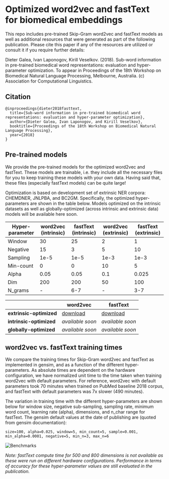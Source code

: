 # Optimized word2vec and fastText for biomedical embeddings

This repo includes pre-trained Skip-Gram word2vec and fastText models as well as additional resources that were generated as part of the following publication. Please cite this paper if any of the resources are utilized or consult it if you require further details:

Dieter Galea, Ivan Laponogov, Kirill Veselkov. (2018). Sub-word information in pre-trained biomedical word representations: evaluation and hyper-parameter optimization. To appear in Proceedings of the 18th Workshop on Biomedical Natural Language Processing, Melbourne, Australia. (c) Association for Computational Linguistics. 

## Citation
```
@inproceedings{dieter2018fasttext,
  title={Sub-word information in pre-trained biomedical word representations: evaluation and hyper-parameter optimization},
  author={Dieter Galea, Ivan Laponogov, and Kirill Veselkov},
  booktitle={Proceedings of the 18th Workshop on Biomedical Natural Language Processing},
  year={2018}
}
```

## Pre-trained models

We provide the pre-trained models for the optimized word2vec and fastText. These models are trainable, i.e. they include all the necessary files for you to keep training these models with your own data. Having said that, these files (especially fastText models) can be quite large!

Optimization is based on development set of extrinsic NER corpora: CHEMDNER, JNLPBA, and BC2GM. Specifically, the optimized hyper-parameters are shown in the table below. Models optimized on the intrinsic datasets as well as globally-optimized (across intrinsic and extrinsic data) models will be available here soon.

| Hyper-parameter | word2vec (intrinsic) |  fastText (intrinsic)     |  word2vec (extrinsic)    |    fastText (extrinsic)   |
|----------------------------------|--------------------------------|-------|------|-------|
| Window                           | 30                             | 25    | 2    | 1     |
| Negative                         | 15                             | 3     | 5    | 10    |
| Sampling                         | 1e-5                           | 1e-5  | 1e-3 | 1e-3  |
| Min-count                        | 0                              | 0     | 10   | 5     |
| Alpha                            | 0.05                           | 0.05  | 0.1  | 0.025 |
| Dim                              | 200                            | 200   | 50   | 100   |
| N_grams                          | -                              | 6-7   | -    | 3-7   |


|   |  word2vec |  fastText |
|---|---|---|
| **extrinsic-optimized**  | [download](http://bit.ly/w2v_extrinsic)  | [download](http://bit.ly/ft_extrinsic)  |
|  **intrinsic-optimized** |  *available soon* | *available soon* |
|  **globally-optimized** |  *available soon* | *available soon*  |



## word2vec vs. fastText training times

We compare the training times for Skip-Gram word2vec and fastText as implemented in gensim, and as a function of the different hyper-parameters. As absolute times are dependent on the hardware configuration, we have normalized unit time to the time taken when training word2vec with default parameters. For reference, word2vec with default parameters took 70 minutes when trained on PubMed baseline 2018 corpus, and fastText with default parameters was 7x slower (490 minutes). 

The variation in training time with the different hyper-parameters are shown below for window size, negative sub-sampling, sampling rate, minimum word count, learning rate (alpha), dimensions, and n_char range for fastText. The gensim default values at the date of publishing are (quoted from gensim documentation):

```size=100, alpha=0.025, window=5, min_count=5, sample=0.001, min_alpha=0.0001, negative=5, min_n=3, max_n=6```

![Benchmarks](./benchmarks.png)

*Note: fastText compute time for 500 and 800 dimensions is not available as these were run on different hardware configurations. Performance in terms of accuracy for these hyper-parameter values are still evaluated in the publication.*
